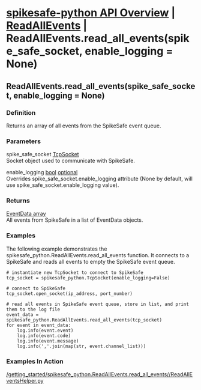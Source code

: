 # [spikesafe-python API Overview](/spikesafe_python_lib_docs/README.md) | [ReadAllEvents](/spikesafe_python_lib_docs/ReadAllEvents/README.md) | ReadAllEvents.read_all_events(spike_safe_socket, enable_logging = None)

## ReadAllEvents.read_all_events(spike_safe_socket, enable_logging = None)

### Definition
Returns an array of all events from the SpikeSafe event queue.

### Parameters
spike_safe_socket [TcpSocket](/spikesafe_python_lib_docs/TcpSocket/README.md)  
Socket object used to communicate with SpikeSafe.

enable_logging [bool](https://docs.python.org/3/library/stdtypes.html#boolean-values) [optional](https://docs.python.org/3/library/typing.html#typing.Optional)  
Overrides spike_safe_socket.enable_logging attribute (None by default, will use spike_safe_socket.enable_logging value).

### Returns
[EventData array](/spikesafe_python_lib_docs/EventData/README.md)  
All events from SpikeSafe in a list of EventData objects.

### Examples
The following example demonstrates the spikesafe_python.ReadAllEvents.read_all_events function. It connects to a SpikeSafe and reads all events to empty the SpikeSafe event queue.
```
# instantiate new TcpSocket to connect to SpikeSafe
tcp_socket = spikesafe_python.TcpSocket(enable_logging=False)

# connect to SpikeSafe                        
tcp_socket.open_socket(ip_address, port_number)  

# read all events in SpikeSafe event queue, store in list, and print them to the log file
event_data = spikesafe_python.ReadAllEvents.read_all_events(tcp_socket)          
for event in event_data:                        
    log.info(event.event)
    log.info(event.code)
    log.info(event.message)
    log.info(','.join(map(str, event.channel_list)))
```

### Examples In Action
[/getting_started/spikesafe_python.ReadAllEvents.read_all_events//ReadAllEventsHelper.py](/getting_started/spikesafe_python.ReadAllEvents.read_all_events//ReadAllEventsHelper.py)